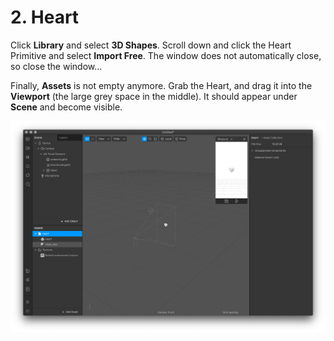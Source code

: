 # 2. Heart

Click **Library** and select **3D Shapes**. Scroll down and click the Heart Primitive and select **Import Free**. The window does not automatically close, so close the window…

Finally, **Assets** is not empty anymore. Grab the Heart, and drag it into the **Viewport** \(the large grey space in the middle\). It should appear under **Scene** and become visible.

![](../../../.gitbook/assets/spark-heart%20%281%29.png)

